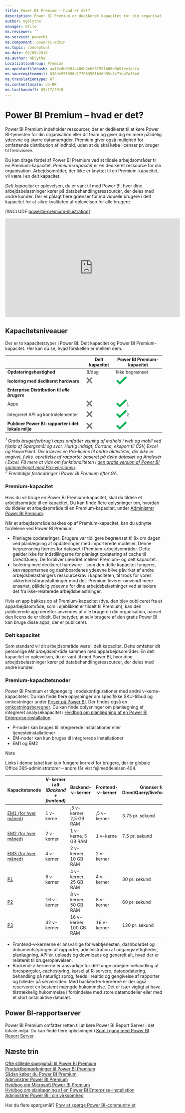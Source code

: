 ```yaml
---
title: Power BI Premium – hvad er det?
description: Power BI Premium er dedikeret kapacitet for din organisation eller dit team og giver dig mere pålidelig ydeevne og større datamængder, uden at du skal købe licenser pr. bruger.
author: mgblythe
manager: kfile
ms.reviewer: ''
ms.service: powerbi
ms.component: powerbi-admin
ms.topic: conceptual
ms.date: 02/05/2018
ms.author: mblythe
LocalizationGroup: Premium
ms.openlocfilehash: aa16cdb9391a406b2e093f551b86dda51ee1dcfa
ms.sourcegitcommit: 638de55f996d177063561b36d95c8c71ea7af3ed
ms.translationtype: HT
ms.contentlocale: da-DK
ms.lasthandoff: 05/17/2018
---
```

# <a name="power-bi-premium---what-is-it"></a>Power BI Premium – hvad er det?
Power BI Premium indeholder ressourcer, der er dedikeret til at køre Power BI-tjenesten for din organisation eller dit team og giver dig en mere pålidelig ydeevne og større datamængder. Premium giver også mulighed for omfattende distribution af indhold, uden at du skal købe licenser pr. bruger til fremvisere.

Du kan drage fordel af Power BI Premium ved at tildele arbejdsområder til en Premium-kapacitet. *Premium-kapacitet* er en dedikeret ressource for din organisation. Arbejdsområder, der ikke er knyttet til en Premium-kapacitet, vil være i en delt kapacitet.

*Delt kapacitet* er oplevelsen, du er vant til med Power BI, hvor dine arbejdsbelastninger kører på databehandlingsressourcer, der deles med andre kunder. Der er pålagt flere grænser for individuelle brugere i delt kapacitet for at sikre kvaliteten af oplevelsen for alle brugere.

[!INCLUDE [powerbi-premium-illustration](./includes/powerbi-premium-illustration.md)]

<iframe width="560" height="315" src="https://www.youtube.com/embed/lNQDkN0GXzU?rel=0&amp;showinfo=0" frameborder="0" allowfullscreen></iframe>

## <a name="capacity-tiers"></a>Kapacitetsniveauer
Der er to kapacitetstyper i Power BI. Delt kapacitet og Power BI Premium-kapacitet. Her kan du se, hvad forskellen er mellem dem.

|  | Delt kapacitet | Power BI Premium-kapacitet |
| --- | --- | --- |
| **Opdateringshastighed** |8/dag |Ikke begrænset |
| **Isolering med dedikeret hardware** |![](media/service-premium/not-available.png "Ikke tilgængelig") |![](media/service-premium/available.png "Tilgængelig") |
| **Enterprise Distribution til** ***alle brugere*** | | |
| Apps |![](media/service-premium/not-available.png "Ikke tilgængelig") |![](media/service-premium/available.png "Tilgængelig")<sup>1</sup> |
| Integreret API og kontrolelementer |![](media/service-premium/not-available.png "Ikke tilgængelig") |![](media/service-premium/available.png "Tilgængelig")<sup>2</sup> |
| **Publicer Power BI-rapporter i det lokale miljø** |![](media/service-premium/not-available.png "Ikke tilgængelig") |![](media/service-premium/available.png "Tilgængelig") |

*<sup>1</sup> Gratis brugerforbrug i apps omfatter visning af indhold i web og mobil ved hjælp af Spørgsmål og svar, Hurtig indsigt, Cortana, eksport til CSV, Excel og PowerPoint. Der kræves en Pro-licens til andre aktiviteter, der ikke er angivet, f.eks. oprettelse af rapporter baseret på delte datasæt og Analysér i Excel. Få mere at vide om funktionaliteten i [den gratis version af Power BI sammenlignet med Pro-versionen](service-free-vs-pro.md).*  
*<sup>2</sup> Fremtidige forbedringer i Power BI Premium efter GA.*

### <a name="premium-capacity"></a>Premium-kapacitet
Hvis du vil bruge en Power BI Premium-kapacitet, skal du tildele et arbejdsområde til en kapacitet. Du kan finde flere oplysninger om, hvordan du tildeler et arbejdsområde til en Premium-kapacitet, under [Administrer Power BI Premium](service-admin-premium-manage.md).

Når et arbejdsområde bakkes op af Premium-kapacitet, kan du udnytte fordelene ved Power BI Premium.

* Planlagte opdateringer: Brugere var tidligere begrænset til 8x om dagen ved planlægning af opdateringer med importerede modeller. Denne begrænsning fjernes for datasæt i Premium-arbejdsområder. Dette gælder ikke for indstillingerne for planlagt opdatering af cache til DirectQuery. De forbliver uændret mellem Premium- og delt kapacitet.
* Isolering med dedikeret hardware – som den delte kapacitet fungerer, kan rapporternes og dashboardenes ydeevne blive påvirket af andre arbejdsbelastningers ressourcekrav i kapaciteten, til trods for vores sikkerhedsforanstaltninger mod det. Premium leverer omvendt mere ensartet, pålidelig ydeevne for dine arbejdsbelastninger ved at isolere det fra ikke-relaterede arbejdsbelastninger.

Hvis en app bakkes op af Premium-kapacitet (dvs. den blev publiceret fra et apparbejdsområde, som i øjeblikket er tildelt til Premium), kan den publicerede app derefter anvendes af alle brugere i din organisation, uanset den licens de er tildelt. Det betyder, at selv brugere af den gratis Power BI kan bruge disse apps, der er publiceret.

### <a name="shared-capacity"></a>Delt kapacitet
Som standard vil dit arbejdsområde være i delt kapacitet. Dette omfatter dit personlige *Mit arbejdsområde* sammen med apparbejdsområder. En delt kapacitet er oplevelsen, du er vant til med Power BI, hvor dine arbejdsbelastninger kører på databehandlingsressourcer, der deles med andre kunder.

<a name="premiumskus"/>

### <a name="premium-capacity-nodes"></a>Premium-kapacitetsnoder
Power BI Premium er tilgængelig i nodekonfigurationer med andre v-kerne-kapaciteter. Du kan finde flere oplysninger om specifikke SKU-tilbud og omkostninger under [Priser på Power BI](https://powerbi.microsoft.com/pricing/). Der findes også en [omkostningsberegner](https://powerbi.microsoft.com/calculator/). Du kan finde oplysninger om planlægning af integreret analysekapacitet i [Hvidbog om planlægning af en Power BI Enterprise-installation](https://aka.ms/pbienterprisedeploy).

* P-noder kan bruges til integrerede installationer eller tjenesteinstallationer
* EM-noder kan kun bruges til integrerede installationer
* EM1 og EM2 

>[!NOTE]
>Links i denne tabel kan kun fungere korrekt for brugere, der er globale Office 365-administratorer – andre får vist fejlmeddelelsen 404. 

| Kapacitetsnode | V-kerner i alt<br/>*(Backend + frontend)* | Backend-v-kerner | Frontend-v-kerner | Grænser for DirectQuery/liveforbindelser | Maks. antal sidegengivelser med størst belastning | Tilgængelighed |
| --- | --- | --- | --- | --- | --- | --- |
| [EM1 (for hver måned)](https://portal.office.com/SubscriptionDetails?OfferId=4004702D-749C-4F74-BF47-3048F1833780&adminportal=1) |1 v-kerne |,5 v-kerner 2,5 GB RAM |,5 v-kerner |3.75 pr. sekund |150-300 |Tilgængelig |
| [EM2 (for hver måned)](https://portal.office.com/SubscriptionDetails?OfferId=4004702D-749C-4F74-BF47-3048F1833780&adminportal=1) |2 v-kerner |1 v-kerne, 5 GB RAM |1 v-kerne |7.5 pr. sekund |301-600 |Tilgængelig |
| [EM3 (for hver måned)](https://portal.office.com/SubscriptionDetails?OfferId=4004702D-749C-4F74-BF47-3048F1833780&adminportal=1) |4 v-kerner |2 v-kerner, 10 GB RAM |2 v-kerner | |601-1.200 |Tilgængelig |
| [P1](https://portal.office.com/SubscriptionDetails?OfferId=b3ec5615-cc11-48de-967d-8d79f7cb0af1&adminportal=1) |8 v-kerner |4 v-kerner, 25 GB RAM |4 v-kerner |30 pr. sekund |1.201-2.400 |Tilgængelig ([månedsabonnement](https://portal.office.com/SubscriptionDetails?OfferId=E4C8EDD3-74A1-4D42-A738-C647972FBE81&adminportal=1) findes også) |
| [P2](https://portal.office.com/SubscriptionDetails?OfferId=062F2AA7-B4BC-4B0E-980F-2072102D8605&adminportal=1) |16 v-kerner |8 v-kerner, 50 GB RAM |8 v-kerner |60 pr. sekund |2.401-4.800 |Tilgængelig |
| [P3](https://portal.office.com/SubscriptionDetails?OfferId=40c7d673-375c-42a1-84ca-f993a524fed0&adminportal=1) |32 v-kerner |16 v-kerner, 100 GB RAM |16 v-kerner |120 pr. sekund |4.801-9.600 |Tilgængelig |

* Frontend-v-kernerne er ansvarlige for webtjenesten, dashboardet og dokumentstyringen af rapporter, administration af adgangsrettigheder, planlægning, API'er, uploads og downloads og generelt alt, hvad der er relateret til brugeroplevelsen.
* Backend-v-kernerne er ansvarlige for det tunge arbejde: behandling af forespørgsler, cachestyring, kørsel af R-servere, dataopdatering, behandling på naturligt sprog, feeds i realtid og gengivelse af rapporter og billeder på serversiden. Med backend-v-kernerne er der også reserveret en bestemt mængde hukommelse. Det er især vigtigt at have tilstrækkelig hukommelse i forbindelse med store datamodeller eller med et stort antal aktive datasæt.

## <a name="power-bi-report-server"></a>Power BI-rapportserver
Power BI Premium omfatter retten til at køre Power BI Report Server i det lokale miljø. Du kan finde flere oplysninger i [Kom i gang med Power BI Report Server](report-server/get-started.md).

## <a name="next-steps"></a>Næste trin
[Ofte stillede spørgsmål til Power BI Premium](service-premium-faq.md)  
[Produktbemærkninger til Power BI Premium](service-premium-release-notes.md)  
[Sådan køber du Power BI Premium](service-admin-premium-purchase.md)  
[Administrer Power BI Premium](service-admin-premium-manage.md)  
[Hvidbog om Microsoft Power BI Premium](https://aka.ms/pbipremiumwhitepaper)  
[Hvidbog om planlægning af en Power BI Enterprise-installation](https://aka.ms/pbienterprisedeploy)  
[Administrer Power BI i din virksomhed](service-admin-administering-power-bi-in-your-organization.md)  

Har du flere spørgsmål? [Prøv at spørge Power BI-community'et](https://community.powerbi.com/)

